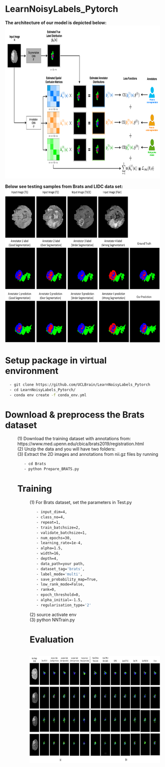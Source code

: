 # LearnNoisyLabels_Pytorch
**The architecture of our model is depicted below:**
<br>
 <img height="500" src="images/NIPS.png" />
 </br>

**Below see testing samples from Brats and LIDC data set:**
<br>
 <img height="500" src="images/Brats_1.jpg" />
 </br>


# Setup package in virtual environment
```sh
  - git clone https://github.com/UCLBrain/LearnNoisyLabels_Pytorch
  - cd LearnNoisyLabels_Pytorch/
  - conda env create -f conda_env.yml
```
# Download & preprocess the Brats dataset
<dl>
  <dd>(1) Download the training dataset with annotations from: https://www.med.upenn.edu/cbica/brats2019/registration.html
  <dd>(2) Unzip the data and you will have two folders: 
  <dd>(3) Extract the 2D images and annotations from nii.gz files by running
   
   ```sh
      - cd Brats
      - python Prepare_BRATS.py
   ```
# Training
<dl>
  <dd>(1) For Brats dataset, set the parameters in Test.py
   
   ```sh
      - input_dim=4,
      - class_no=4,
      - repeat=1,
      - train_batchsize=2,
      - validate_batchsize=1,
      - num_epochs=30,
      - learning_rate=1e-4,
      - alpha=1.5,
      - width=16,
      - depth=4,
      - data_path=your path,
      - dataset_tag='brats',
      - label_mode='multi',
      - save_probability_map=True,
      - low_rank_mode=False,
      - rank=0,
      - epoch_threshold=0,
      - alpha_initial=-1.5,
      - regularisation_type='2'
   ```
   <dd>(2) source activate env
   <dd>(3) python NNTrain.py
    
# Evaluation

<br>
 <img height="350" src="images/brats-compare.jpg" />
 </br>
